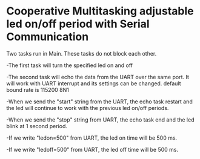 # Cooperative Multitasking adjustable led on/off period with Serial Communication

 Two tasks run in Main. These tasks do not block each other.
 
 -The first task will turn the specified led on and off
 
 -The second task will echo the data from the UART over the same port. It will work with UART interrupt and its settings can be changed. default bound rate is 115200 8N1
 
 -When we send the "start" string from the UART, the echo task restart and the led will continue to work with the previous led on/off periods.
 
 -When we send the "stop" string from UART, the echo task end and the led blink at 1 second period.
 
 -If we write "ledon=500" from UART, the led on time will be 500 ms.
 
 -If we write "ledoff=500" from UART, the led off time will be 500 ms.
